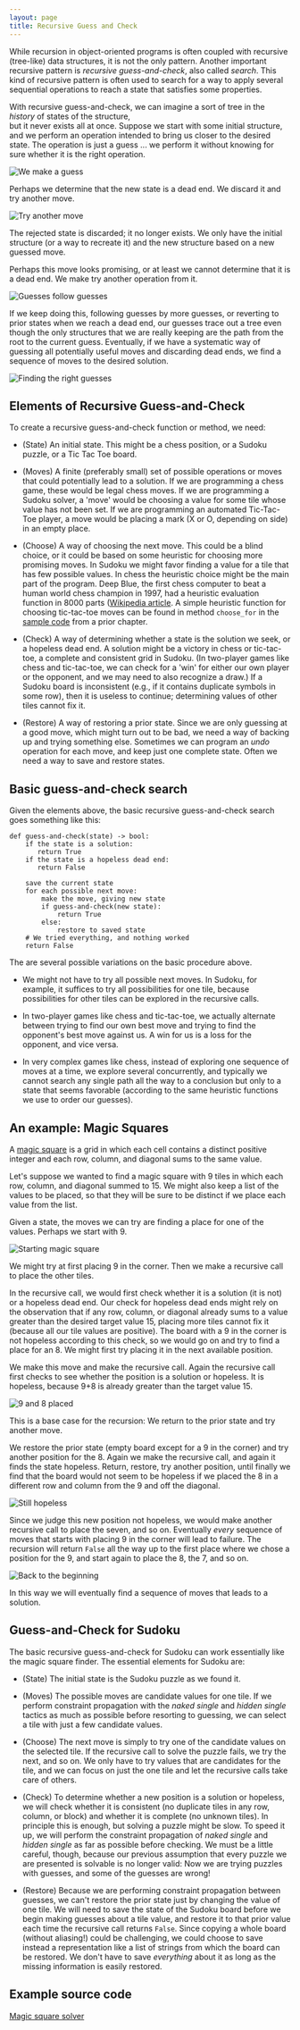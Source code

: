 ```yaml
---
layout: page
title: Recursive Guess and Check 
---
```


While recursion in object-oriented programs is often coupled with 
recursive (tree-like) data structures, it is not the only 
pattern.  Another important recursive pattern is 
*recursive guess-and-check*, also called *search*.  This kind 
of recursive pattern is often used to search for a way to apply 
several sequential operations to reach a state that satisfies some 
properties. 

With recursive guess-and-check, we can imagine a sort of tree
in the *history* of states of the structure,  
but it never exists all at once.  Suppose we start with some 
initial structure, and we perform an 
operation intended to bring us closer 
to the desired state. The operation is 
just a guess ... we perform it without 
knowing for sure whether it is the 
right operation. 

![We make a guess](img_05_01/guess-check-1.svg)

Perhaps we determine that the new state 
is a dead end.  We discard it and try 
another move. 

![Try another move](img_05_01/guess-check-2.svg)

The rejected state is discarded; it no 
longer exists.  We only have the initial 
structure (or a way to recreate it) and 
the new structure based on a new guessed 
move.  

Perhaps this move looks promising, or 
at least we cannot determine that it 
is a dead end.  We make try another 
operation from it.  

![Guesses follow guesses](img_05_01/guess-check-3.svg)

If we keep doing this, following guesses 
by more guesses, or reverting to prior 
states when we reach a dead end, our guesses 
trace out a tree even though the only 
structures that we are really keeping 
are the path from the root to the 
current guess.   Eventually, if we 
have a systematic way of guessing all 
potentially useful moves and discarding 
dead ends, we find a sequence of moves 
to the desired solution. 

![Finding the right guesses](img_05_01/guess-check-complete.svg)

## Elements of Recursive Guess-and-Check

To create a recursive guess-and-check 
function or method, we need: 

* (State) An initial state. This might be a 
chess position, or a Sudoku puzzle,
or a Tic Tac Toe board.  

* (Moves) A finite (preferably small) set of possible operations 
or moves that could potentially lead to a solution. 
If we are programming a chess game, these would be legal 
chess moves.  If we are programming a Sudoku solver, 
a 'move' would be choosing a value for some tile whose 
value has not been set. If we are programming an 
automated Tic-Tac-Toe player, a move would be placing a
mark (X or O, depending on side) in an empty place. 



* (Choose) A way of choosing the next move.  This could be a blind 
choice, or it could be based on some heuristic for choosing 
more promising moves.  In Sudoku we might favor finding a value
for a tile that has few possible values.  In chess the heuristic 
choice might be the main part of the program. Deep Blue, the first chess 
computer to beat a human world chess champion in 1997, had a heuristic evaluation 
function in 8000 parts 
([Wikipedia article](https://en.wikipedia.org/wiki/Deep_Blue_(chess_computer\))). 
A simple heuristic function for choosing tic-tac-toe moves 
can be found in method `choose_for` in 
 the [sample code](../sample_code/tictac.py) 
from a prior chapter.  

* (Check) A way of determining whether a state is 
the solution we seek, or a hopeless dead end. 
A solution might be 
a victory in chess or tic-tac-toe, 
a complete and consistent grid in Sudoku.  (In two-player 
games like chess and tic-tac-toe, we can check for a 
'win' for either our own player or the opponent, and we 
may need to also recognize a draw.) 
If a Sudoku board is inconsistent 
(e.g., if it contains duplicate symbols in some row), 
then it is useless to continue; determining values 
of other tiles cannot fix it.  

* (Restore) A way of restoring a prior state.  Since we are 
only guessing at a good move, which might turn out
to be bad, we need a way of backing up and trying
something else.  Sometimes we can program an 
*undo* operation for each move, and keep just 
one complete state.  Often we need a way to 
save and restore states. 

## Basic guess-and-check search 

Given the elements above, the basic recursive 
guess-and-check search goes something like this: 

```
def guess-and-check(state) -> bool: 
    if the state is a solution: 
       return True
    if the state is a hopeless dead end: 
       return False

    save the current state
    for each possible next move: 
        make the move, giving new state
        if guess-and-check(new state): 
            return True
        else: 
            restore to saved state
    # We tried everything, and nothing worked
    return False
```

The are several possible variations on the 
basic procedure above. 

* We might not have to try all possible next
moves.  In Sudoku, for example, it suffices to 
try all possibilities for one tile, because 
possibilities for other tiles can be explored 
in the recursive calls. 

* In two-player games like chess and tic-tac-toe, 
we actually alternate between trying to find our 
own best move and trying to find the opponent's 
best move against us.  A win for us is a loss 
for the opponent, and vice versa. 

* In very complex games like chess, instead of 
exploring one sequence of moves at a time, we 
explore several concurrently, and typically we 
cannot search any single path all the way to 
a conclusion but only to a state that seems 
favorable (according to the same heuristic functions
we use to order our guesses). 

## An example: Magic Squares

A 
[magic square](https://en.wikipedia.org/wiki/Magic_square) 
is a grid in which each cell contains 
a distinct positive integer and each row, 
column, and diagonal sums to the same value. 

Let's suppose we wanted to find a magic 
square with 9 tiles in which each row, 
column, and diagonal summed to 15. 
 We might 
also keep a list of the values to be 
placed, so that they will be sure to be 
distinct if we place each value from the list. 

Given a state, the moves we can try are finding 
a place for one of the values.  Perhaps we 
start with 9. 

![Starting magic square](img_05_01/magic_square_mv1.svg)

We might try at first placing 9 in the corner. 
Then we make a recursive call to place the 
other tiles. 

In the recursive call, we would first check 
whether it is a solution (it is not) or a 
hopeless dead end. 
Our check for hopeless dead ends might rely 
on the observation that if any row, column, 
or diagonal already sums to a value greater than 
the desired target value 15, placing more tiles 
cannot fix it (because all our tile values are 
positive).   The board with a 9 in the corner 
is not hopeless according to this check, so 
we would go on and try to find a place 
for an 8.  We might first try placing it in the next 
available position. 

We make this move and make the recursive call. 
Again the recursive call first checks to see
whether the position is a solution or hopeless. 
It is hopeless, because 9+8 is already greater 
than the target value 15. 

![9 and 8 placed](img_05_01/magic_square_mv2.svg)

 This is a base case for the recursion:  We return
 to the prior state and try another move. 
 
 We restore the prior state (empty board 
 except for a 9 in the corner) and try another 
 position for the 8.  Again we make the 
 recursive call, and again it finds the state 
 hopeless. Return, restore, try another position, 
 until finally we find that the board would 
 not seem to be hopeless if we placed the 8 
 in a different row and column from the 9 and 
 off the diagonal. 
 
 ![Still hopeless](img_05_01/magic_square_mv3.svg)
 
 Since we judge this new position not hopeless, 
 we would make another recursive call to place the 
 seven, and so on.  Eventually *every* sequence of 
 moves that starts with placing 9 in the corner 
 will lead to failure.  The recursion will 
 return `False` all the way up to the first 
 place where we chose a position for the 9, 
 and start again to place the 8, the 7, and so on.
 
 ![Back to the beginning](img_05_01/magic_square_mvx.svg)

 In this way we will eventually find a sequence 
 of moves that leads to a solution. 
 
## Guess-and-Check for Sudoku

The basic recursive guess-and-check for Sudoku can 
work essentially like the magic square finder.  The 
essential elements for Sudoku are: 

* (State) The initial state is the Sudoku puzzle as we 
found it. 

* (Moves) The possible moves are candidate values for one 
tile. If we perform constraint propagation with the 
*naked single* and *hidden single* tactics as much 
as possible before resorting to guessing, we can 
select a tile with just a few candidate values. 


* (Choose) The next move is simply to try one of the candidate values
on the selected tile.  If the recursive call to solve the puzzle
fails, we try the next, and so on.  We only have to try 
values that are candidates for the tile, and we can focus 
on just the one tile and let the recursive calls take care 
of others. 

*  (Check) To determine whether a new position is a solution or hopeless, 
we will check whether it is consistent (no duplicate tiles in any 
row, column, or block) and whether it is complete (no unknown tiles). 
In principle this is enough, but solving a puzzle might be slow. 
To speed it up, we will perform the constraint propagation of 
*naked single* and *hidden single* as far as possible before 
checking. We must be a little careful, though, because our previous 
assumption that every puzzle we are presented is solvable is no 
longer valid:  Now we are trying puzzles with guesses, and some of the 
guesses are wrong! 

* (Restore) Because we are performing constraint propagation between guesses, 
we can't restore the prior state just by changing the value of 
one tile.  We will need to save the state of the Sudoku board 
before we begin making guesses about a tile value, and restore 
it to that prior value each time the recursive call returns `False`.
Since copying a whole board (without aliasing!) could be challenging, 
we could choose to save instead a representation like a list 
of strings from which the board can be restored.  We don't have to 
save *everything* about it as long as the missing information is 
easily restored. 

## Example source code
 
[Magic square solver](../sample_code/magic_square.py)
 
 


